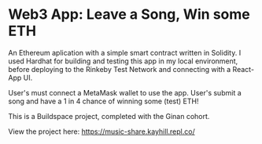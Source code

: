 # Web3 App: Leave a Song, Win some ETH

An Ethereum aplication with a simple smart contract written in Solidity. I used Hardhat for building and testing this app in my local environment, before deploying to the Rinkeby Test Network and connecting with a React-App UI.

User's must connect a MetaMask wallet to use the app. User's submit a song and have a 1 in 4 chance of winning some (test) ETH!

This is a Buildspace project, completed with the Ginan cohort.

View the project here: https://music-share.kayhill.repl.co/

